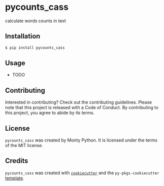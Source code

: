 # pycounts_cass

calculate words counts in text

## Installation

```bash
$ pip install pycounts_cass
```

## Usage

- TODO

## Contributing

Interested in contributing? Check out the contributing guidelines. Please note that this project is released with a Code of Conduct. By contributing to this project, you agree to abide by its terms.

## License

`pycounts_cass` was created by Monty Python. It is licensed under the terms of the MIT license.

## Credits

`pycounts_cass` was created with [`cookiecutter`](https://cookiecutter.readthedocs.io/en/latest/) and the `py-pkgs-cookiecutter` [template](https://github.com/py-pkgs/py-pkgs-cookiecutter).
